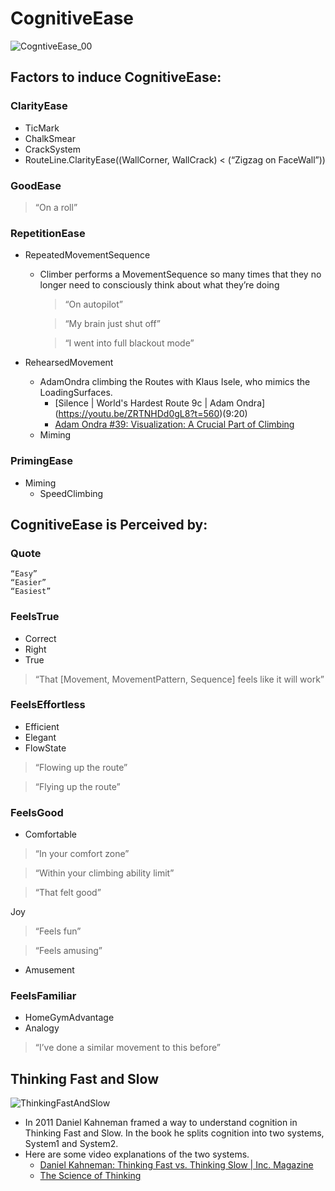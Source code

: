 # CognitiveEase

![CogntiveEase_00](/Neuro/CognitiveEase_00.png)

## Factors to induce CognitiveEase:
### ClarityEase
- TicMark
- ChalkSmear
- CrackSystem
- RouteLine.ClarityEase((WallCorner, WallCrack) < (“Zigzag on FaceWall”))
### GoodEase

> “On a roll”

### RepetitionEase
- RepeatedMovementSequence
    - Climber performs a MovementSequence so many times that they no longer need to consciously think about what they’re doing
        > “On autopilot”
        
        >“My brain just shut off”
        
        >“I went into full blackout mode”

- RehearsedMovement
    - AdamOndra climbing the Routes with Klaus Isele, who mimics the LoadingSurfaces.
        - [Silence | World's Hardest Route 9c | Adam Ondra\](https://youtu.be/ZRTNHDd0gL8?t=560)(9:20)
        - [Adam Ondra #39: Visualization: A Crucial Part of Climbing](https://www.youtube.com/watch?v=3WO6rcosZ-o)
    - Miming
### PrimingEase
- Miming
    - SpeedClimbing


## CognitiveEase is Perceived by:
### Quote
    “Easy”
    “Easier”
    “Easiest”
### FeelsTrue
- Correct
- Right
- True

> “That [Movement, MovementPattern, Sequence] feels like it will work”

### FeelsEffortless
- Efficient
- Elegant
- FlowState

> “Flowing up the route”

>“Flying up the route”

### FeelsGood
- Comfortable

> “In your comfort zone”

> “Within your climbing ability limit”

> “That felt good”

Joy

> “Feels fun”

> “Feels amusing”

- Amusement
### FeelsFamiliar
- HomeGymAdvantage
- Analogy

> “I’ve done a similar movement to this before”


## Thinking Fast and Slow

![ThinkingFastAndSlow](/Neuro/ThinkingFastAndSlow.png)
- In 2011 Daniel Kahneman framed a way to understand cognition in  Thinking Fast and Slow. In the book he splits cognition into two systems, System1 and System2.
- Here are some video explanations of the two systems.
    - [Daniel Kahneman: Thinking Fast vs. Thinking Slow | Inc. Magazine](https://www.youtube.com/watch?v=PirFrDVRBo4&ab_channel=Inc.)
    - [The Science of Thinking](https://www.youtube.com/watch?v=UBVV8pch1dM&t=15s&ab_channel=Veritasium)
